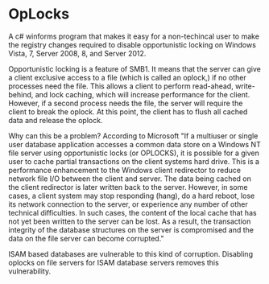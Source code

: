 OpLocks
========
A c# winforms program that makes it easy for a non-techincal user to make the registry changes required to disable opportunistic locking on Windows Vista, 7, Server 2008, 8, and Server 2012.

Opportunistic locking is a feature of SMB1.  It means that the server can give a client exclusive access to a file (which is called an oplock,) if no other processes need the file.  This allows a client to perform read-ahead, write-behind, and lock caching, which will increase performance for the client.  However, if a second process needs the file, the server will require the client to break the oplock.  At this point, the client has to flush all cached data and release the oplock.

Why can this be a problem?  According to Microsoft "If a multiuser or single user database application accesses a common data store on a Windows NT file server using opportunistic locks (or OPLOCKS), it is possible for a given user to cache partial transactions on the client systems hard drive. This is a performance enhancement to the Windows client redirector to reduce network file I/O between the client and server. The data being cached on the client redirector is later written back to the server. However, in some cases, a client system may stop responding (hang), do a hard reboot, lose its network connection to the server, or experience any number of other technical difficulties. In such cases, the content of the local cache that has not yet been written to the server can be lost. As a result, the transaction integrity of the database structures on the server is compromised and the data on the file server can become corrupted."

ISAM based databases are vulnerable to this kind of corruption.  Disabling oplocks on file servers for ISAM database servers removes this vulnerability.

